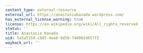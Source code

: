 ```yaml
---
content_type: external-resource
external_url: https://anastasiakavada.wordpress.com/
has_external_license_warning: true
license: https://en.wikipedia.org/wiki/All_rights_reserved
status: ''
title: Anastasia Kavada
uid: 5a5a515d-c895-4ea8-9d50-740002d657f2
wayback_url: ''
---
```

